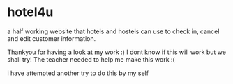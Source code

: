 # hotel4u
a half working website that hotels and hostels can use to check in, cancel and edit customer information.

Thankyou for having a look at my work :)
I dont know if this will work but we shall try!
The teacher needed to help me make this work :(

i have attempted another try to do this by my self
